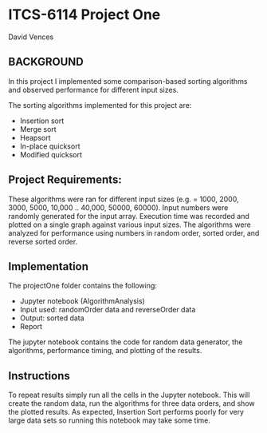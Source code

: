 # ITCS-6114 Project One
David Vences

## BACKGROUND
In  this project I implemented some comparison-based sorting algorithms and observed performance for different input sizes.

The sorting algorithms implemented for this project are:
- Insertion sort
- Merge sort
- Heapsort
- In-place quicksort
- Modified quicksort

## Project Requirements:

These algorithms were ran for different input sizes (e.g. 
 = 1000, 2000, 3000, 5000, 10,000 .. 40,000, 50000, 60000). Input numbers were randomly generated for the input array. Execution time was recorded and plotted on a single graph against various input sizes. The algorithms were analyzed for performance using numbers in random order, sorted order, and reverse sorted order. 

 ## Implementation
The projectOne folder contains the following:
- Jupyter notebook (AlgorithmAnalysis)
- Input used: randomOrder data and reverseOrder data
- Output: sorted data
- Report

The jupyter notebook contains the code for random data generator, the algorithms, performance timing, and plotting of the results. 


## Instructions
To repeat results simply run all the cells in the Jupyter notebook. This will create the random data, run the algorithms for three data orders, and show the plotted results. As expected, Insertion Sort performs poorly for very large data sets so running this notebook may take some time. 
